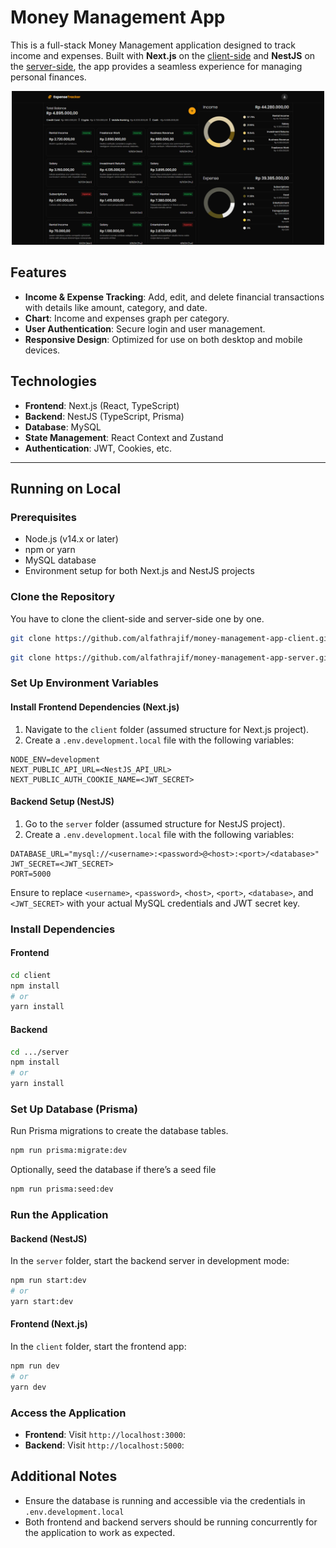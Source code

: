 # Money Management App

This is a full-stack Money Management application designed to track income and expenses. Built with **Next.js** on the [client-side](https://github.com/alfathrajif/money-management-app-client/tree/c4427e5c8b1fadcd5ca6209ffd174f8ed4ab0c2e) and **NestJS** on the [server-side](https://github.com/alfathrajif/money-management-app-server/tree/cfe13660054d5df5af927ec6fe871dd19f623b9e), the app provides a seamless experience for managing personal finances.

<p align="center">
  <img src="https://raw.githubusercontent.com/alfathrajif/money-management-app/refs/heads/main/docs/Expense-Tracker-12-25-2024_02_17_AM.png" width="500" height="auto" />
</p>

## Features

- **Income & Expense Tracking**: Add, edit, and delete financial transactions with details like amount, category, and date.
- **Chart**: Income and expenses graph per category.
- **User Authentication**: Secure login and user management.
- **Responsive Design**: Optimized for use on both desktop and mobile devices.

## Technologies

- **Frontend**: Next.js (React, TypeScript)
- **Backend**: NestJS (TypeScript, Prisma)
- **Database**: MySQL
- **State Management**: React Context and Zustand
- **Authentication**: JWT, Cookies, etc.

---

## Running on Local

### Prerequisites

- Node.js (v14.x or later)
- npm or yarn
- MySQL database
- Environment setup for both Next.js and NestJS projects

### Clone the Repository

You have to clone the client-side and server-side one by one.

```bash
git clone https://github.com/alfathrajif/money-management-app-client.git
```

```bash
git clone https://github.com/alfathrajif/money-management-app-server.git
```

### Set Up Environment Variables

#### Install Frontend Dependencies (Next.js)

1. Navigate to the `client` folder (assumed structure for Next.js project).
2. Create a `.env.development.local` file with the following variables:

```env
NODE_ENV=development
NEXT_PUBLIC_API_URL=<NestJS_API_URL> 
NEXT_PUBLIC_AUTH_COOKIE_NAME=<JWT_SECRET>
```

#### Backend Setup (NestJS)

1. Go to the `server` folder (assumed structure for NestJS project).
2. Create a `.env.development.local` file with the following variables:

```env
DATABASE_URL="mysql://<username>:<password>@<host>:<port>/<database>"
JWT_SECRET=<JWT_SECRET>
PORT=5000
```

Ensure to replace `<username>`, `<password>`, `<host>`, `<port>`, `<database>`, and `<JWT_SECRET>` with your actual MySQL credentials and JWT secret key.

### Install Dependencies

#### Frontend

```bash
cd client
npm install
# or
yarn install
```

#### Backend

```bash
cd .../server
npm install
# or
yarn install
```

### Set Up Database (Prisma)

Run Prisma migrations to create the database tables.

```bash
npm run prisma:migrate:dev
```

Optionally, seed the database if there’s a seed file

```bash
npm run prisma:seed:dev
```

### Run the Application

#### Backend (NestJS)

In the `server` folder, start the backend server in development mode:

```bash
npm run start:dev
# or
yarn start:dev
```

#### Frontend (Next.js)

In the `client` folder, start the frontend app:

```bash
npm run dev
# or
yarn dev
```

### Access the Application

- **Frontend**: Visit `http://localhost:3000`:
- **Backend**: Visit `http://localhost:5000`:

## Additional Notes

- Ensure the database is running and accessible via the credentials in `.env.development.local`
- Both frontend and backend servers should be running concurrently for the application to work as expected.
